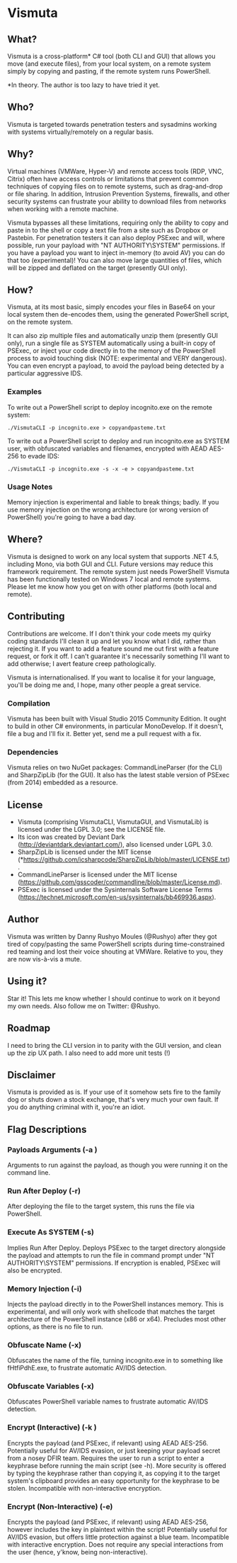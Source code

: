 # Vismuta

## What?

Vismuta is a cross-platform* C# tool (both CLI and GUI) that allows you move (and execute files), from your local system, on a remote system simply by copying and pasting, if the remote system runs PowerShell.

*In theory. The author is too lazy to have tried it yet.

## Who?

Vismuta is targeted towards penetration testers and sysadmins working with systems virtually/remotely on a regular basis.

## Why?

Virtual machines (VMWare, Hyper-V) and remote access tools (RDP, VNC, Citrix) often have access controls or limitations that prevent common techniques of copying files on to remote systems, such as drag-and-drop or file sharing. In addition, Intrusion Prevention Systems, firewalls, and other security systems can frustrate your ability to download files from networks when working with a remote machine.

Vismuta bypasses all these limitations, requiring only the ability to copy and paste in to the shell or copy a text file from a site such as Dropbox or Pastebin. For penetration testers it can also deploy PSExec and will, where possible, run your payload with "NT AUTHORITY\SYSTEM" permissions. If you have a payload you want to inject in-memory (to avoid AV) you can do that too (experimental)! You can also move large quantities of files, which will be zipped and deflated on the target (presently GUI only).

## How?

Vismuta, at its most basic, simply encodes your files in Base64 on your local system then de-encodes them, using the generated PowerShell script, on the remote system.

It can also zip multiple files and automatically unzip them (presently GUI only), run a single file as SYSTEM automatically using a built-in copy of PSExec, or inject your code directly in to the memory of the PowerShell process to avoid touching disk (NOTE: experimental and VERY dangerous). You can even encrypt a payload, to avoid the payload being detected by a particular aggressive IDS.

### Examples

To write out a PowerShell script to deploy incognito.exe on the remote system:

`./VismutaCLI -p incognito.exe > copyandpasteme.txt`

To write out a PowerShell script to deploy and run incognito.exe as SYSTEM user, with obfuscated variables and filenames, encrypted with AEAD AES-256 to evade IDS:

`./VismutaCLI -p incognito.exe -s -x -e > copyandpasteme.txt`

### Usage Notes

Memory injection is experimental and liable to break things; badly. If you use memory injection on the wrong architecture (or wrong version of PowerShell) you're going to have a bad day.

## Where?

Vismuta is designed to work on any local system that supports .NET 4.5, including Mono, via both GUI and CLI. Future versions may reduce this framework requirement. The remote system just needs PowerShell! Vismuta has been functionally tested on Windows 7 local and remote systems. Please let me know how you get on with other platforms (both local and remote).

## Contributing

Contributions are welcome. If I don't think your code meets my quirky coding standards I'll clean it up and let you know what I did, rather than rejecting it. If you want to add a feature sound me out first with a feature request, or fork it off. I can't guarantee it's necessarily something I'll want to add otherwise; I avert feature creep pathologically.

Vismuta is internationalised. If you want to localise it for your language, you'll be doing me and, I hope, many other people a great service.

### Compilation

Vismuta has been built with Visual Studio 2015 Community Edition. It ought to build in other C# environments, in particular MonoDevelop. If it doesn't, file a bug and I'll fix it. Better yet, send me a pull request with a fix.

### Dependencies

Vismuta relies on two NuGet packages: CommandLineParser (for the CLI) and SharpZipLib (for the GUI). It also has the latest stable version of PSExec (from 2014) embedded as a resource.

## License

* Vismuta (comprising VismutaCLI, VismutaGUI, and VismutaLib) is licensed under the LGPL 3.0; see the LICENSE file.
* Its icon was created by Deviant Dark (http://deviantdark.deviantart.com/), also licensed under LGPL 3.0.
* SharpZipLib is licensed under the MIT license (*https://github.com/icsharpcode/SharpZipLib/blob/master/LICENSE.txt).
* CommandLineParser is licensed under the MIT license (https://github.com/gsscoder/commandline/blob/master/License.md).
* PSExec is licensed under the Sysinternals Software License Terms (https://technet.microsoft.com/en-us/sysinternals/bb469936.aspx).

## Author

Vismuta was written by Danny Rushyo Moules (@Rushyo) after they got tired of copy/pasting the same PowerShell scripts during time-constrained red teaming and lost their voice shouting at VMWare. Relative to you, they are now vis-à-vis a mute.

## Using it?

Star it! This lets me know whether I should continue to work on it beyond my own needs. Also follow me on Twitter: @Rushyo.

## Roadmap

I need to bring the CLI version in to parity with the GUI version, and clean up the zip UX path. I also need to add more unit tests (!)

## Disclaimer

Vismuta is provided as is. If your use of it somehow sets fire to the family dog or shuts down a stock exchange, that's very much your own fault. If you do anything criminal with it, you're an idiot.

## Flag Descriptions

### Payloads Arguments (-a <args>)

Arguments to run against the payload, as though you were running it on the command line.

### Run After Deploy (-r)

After deploying the file to the target system, this runs the file via PowerShell.

### Execute As SYSTEM (-s)

Implies Run After Deploy. Deploys PSExec to the target directory alongside the payload and attempts to run the file in command prompt under "NT AUTHORITY\SYSTEM" permissions. If encryption is enabled, PSExec will also be encrypted.

### Memory Injection (-i)

Injects the payload directly in to the PowerShell instances memory. This is experimental, and will only work with shellcode that matches the target architecture of the PowerShell instance (x86 or x64). Precludes most other options, as there is no file to run.

### Obfuscate Name (-x)

Obfuscates the name of the file, turning incognito.exe in to something like fHtfiPdhE.exe, to frustrate automatic AV/IDS detection.

### Obfuscate Variables (-x)

Obfuscates PowerShell variable names to frustrate automatic AV/IDS detection.

### Encrypt (Interactive) (-k <key>)

Encrypts the payload (and PSExec, if relevant) using AEAD AES-256. Potentially useful for AV/IDS evasion, or just keeping your payload secret from a nosey DFIR team. Requires the user to run a script to enter a keyphrase before running the main script (see -h). More security is offered by typing the keyphrase rather than copying it, as copying it to the target system's clipboard provides an easy opportunity for the keyphrase to be stolen. Incompatible with non-interactive encryption.

### Encrypt (Non-Interactive) (-e)

Encrypts the payload (and PSExec, if relevant) using AEAD AES-256, however includes the key in plaintext within the script! Potentially useful for AV/IDS evasion, but offers little protection against a blue team. Incompatible with interactive encryption. Does not require any special interactions from the user (hence, y'know, being non-interactive).